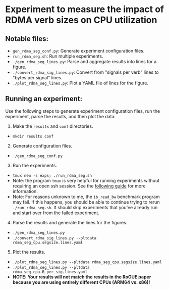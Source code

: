 # Experiment to measure the impact of RDMA verb sizes on CPU utilization

## Notable files:

- `gen_rdma_seg_conf.py`: Generate experiment configuration files.
- `run_rdma_seg.sh`: Run multiple experiments.
- `./gen_rdma_seg_lines.py`: Parse and aggregate results into lines for
  a figure.
- `./convert_rdma_sig_lines.py`: Convert from "signals per verb" lines
  to "bytes per signal" lines.
- `./plot_rdma_seg_lines.py`: Plot a YAML file of lines for the figure.

## Running an experiment:

Use the following steps to generate experiment configuration files, run the
experiment, parse the results, and then plot the data:

1. Make the `results` and `conf` directories.
- ```mkdir results conf```

2. Generate configuration files.
- ```./gen_rdma_seg_conf.py```

3. Run the experiments.
- ```tmux new -s exps; ./run_rdma_seg.sh```
- Note: the program `tmux` is very helpful for running experiments
  without requiring an open ssh session.  See the [following
  guide](https://www.hamvocke.com/blog/a-quick-and-easy-guide-to-tmux/)
  for more information.
- Note: For reasons unknown to me, the `ib_read_bw` benchmark program
  may fail.  If this happens, you should be able to continue trying to
  rerun `./run_rdma_seg.sh`.  It should skip experiments that you've
  already run and start over from the failed experiment.

4. Parse the results and generate the lines for the figures.
- ```./gen_rdma_seg_lines.py```
- ```./convert_rdma_sig_lines.py --pltdata rdma_seg_cpu.segsize.lines.yaml```

5. Plot the results.
- ```./plot_rdma_seg_lines.py --pltdata rdma_seg_cpu.segsize.lines.yaml```
- ```./plot_rdma_seg_lines.py --pltdata rdma_seg_cpu.B_per_sig.lines.yaml```
- **NOTE: Your results will not match the results in the RoGUE paper
  because you are using entirely different CPUs (ARM64 vs. x86)!**
